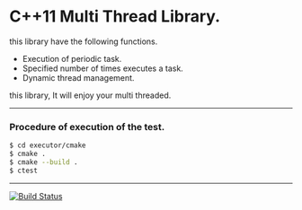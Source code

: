 ﻿C++11 Multi Thread Library.
=============================

this library have the following functions.

* Execution of periodic task.
* Specified number of times executes a task.
* Dynamic thread management.

this library, It will enjoy your multi threaded.

- - -

### Procedure of execution of the test.

```sh
$ cd executor/cmake
$ cmake .
$ cmake --build .
$ ctest
```

- - -

[![Build Status](https://api.travis-ci.org/flowtumn/executor.svg)](https://travis-ci.org/flowtumn/executor)
